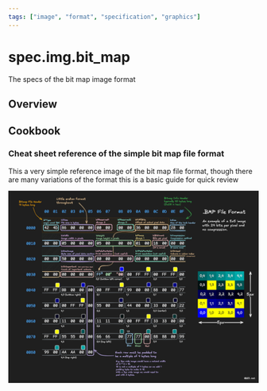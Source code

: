 ```yaml
---
tags: ["image", "format", "specification", "graphics"]
---
```


# spec.img.bit_map

The specs of the bit map image format

## Overview

## Cookbook

### Cheat sheet reference of the simple bit map file format

This a very simple reference image of the bit map
file format, though there are many variations of the format
this is a basic guide for quick review

![Bit mat file format cheat sheet](./assets/bmp_file_format_cheat_sheet.png) 
